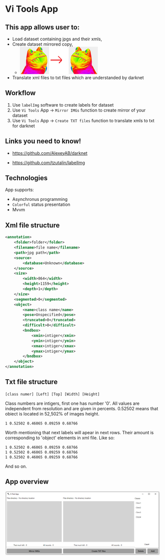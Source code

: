 # Vi Tools App

## This app allows user to:
- Load dataset containing jpgs and their xmls, 
- Create dataset mirrored copy,
    -   ![MirrorAction](Readme/MirrorAction.png)
- Translate xml files to txt files which are understanded by darknet

## Workflow
1. Use `labelImg` software to create labels for dataset
2. Use `Vi Tools` App -> `Mirror IMGs` function to create mirror of your dataset
3. Use `Vi Tools` App -> `Create TXT files` function to translate xmls to txt for darknet

## Links you need to know!

- https://github.com/AlexeyAB/darknet

- https://github.com/tzutalin/labelImg

## Technologies

App supports:
- Asynchronus programming
- `Colorful` status presentation
- Mvvm

## Xml file structure

``` xml
<annotation>
    <folder>folder</folder>
    <filename>file name</filename>
    <path>jpg path</path>
    <source>
        <database>Unknown</database>
    </source>
    <size>
        <width>864</width>
        <height>1159</height>
        <depth>1</depth>
    </size>
    <segmented>0</segmented>
    <object>
        <name>class name</name>
        <pose>Unspecified</pose>
        <truncated>0</truncated>
        <difficult>0</difficult>
        <bndbox>
            <xmin>intiger</xmin>
            <ymin>intiger</ymin>
            <xmax>intiger</xmax>
            <ymax>intiger</ymax>
        </bndbox>
    </object>
</annotation>
```

## Txt file structure
`[class numer] [Left] [Top] [Width] [Height]`

Class numbers are intigers, first one has number '0'.
All values are independent from resolution and are given in percents. 0.52502 means that obiect is located in 52,502% of images height.

```
1 0.52502 0.46065 0.09259 0.68766
```
Worth mentioning that next labels will apear in next rows. Their amount is corresponding to 'object' elements in xml file. Like so:

```
1 0.52502 0.46065 0.09259 0.68766
1 0.52502 0.46065 0.09259 0.68766
1 0.52502 0.46065 0.09259 0.68766
```
And so on.

## App overview

![MainAppLook](Readme/MainAppLook.png)

